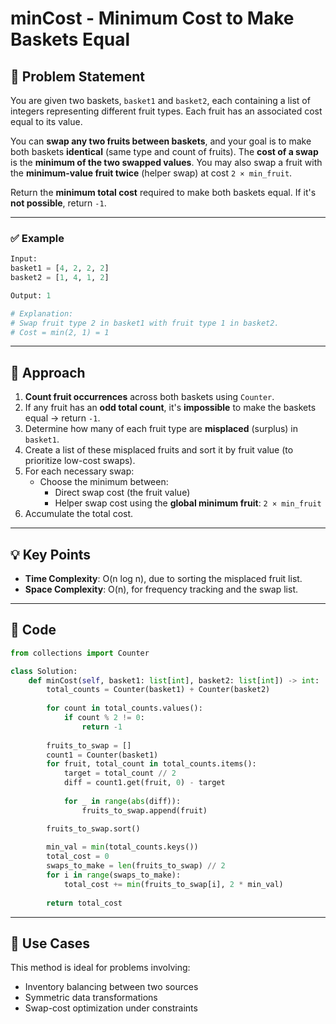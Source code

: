 # minCost - Minimum Cost to Make Baskets Equal

## 📘 Problem Statement

You are given two baskets, `basket1` and `basket2`, each containing a list of integers representing different fruit types. Each fruit has an associated cost equal to its value.

You can **swap any two fruits between baskets**, and your goal is to make both baskets **identical** (same type and count of fruits). The **cost of a swap** is the **minimum of the two swapped values**. You may also swap a fruit with the **minimum-value fruit twice** (helper swap) at cost `2 × min_fruit`.

Return the **minimum total cost** required to make both baskets equal. If it's **not possible**, return `-1`.

---

### ✅ Example

```python
Input:
basket1 = [4, 2, 2, 2]
basket2 = [1, 4, 1, 2]

Output: 1

# Explanation:
# Swap fruit type 2 in basket1 with fruit type 1 in basket2.
# Cost = min(2, 1) = 1
```

---

## 🧠 Approach

1. **Count fruit occurrences** across both baskets using `Counter`.
2. If any fruit has an **odd total count**, it's **impossible** to make the baskets equal → return `-1`.
3. Determine how many of each fruit type are **misplaced** (surplus) in `basket1`.
4. Create a list of these misplaced fruits and sort it by fruit value (to prioritize low-cost swaps).
5. For each necessary swap:
   - Choose the minimum between:
     - Direct swap cost (the fruit value)
     - Helper swap cost using the **global minimum fruit**: `2 × min_fruit`
6. Accumulate the total cost.

---

## 💡 Key Points

- **Time Complexity**: O(n log n), due to sorting the misplaced fruit list.
- **Space Complexity**: O(n), for frequency tracking and the swap list.

---

## 📄 Code

```python
from collections import Counter

class Solution:
    def minCost(self, basket1: list[int], basket2: list[int]) -> int:
        total_counts = Counter(basket1) + Counter(basket2)
        
        for count in total_counts.values():
            if count % 2 != 0:
                return -1
        
        fruits_to_swap = []
        count1 = Counter(basket1)
        for fruit, total_count in total_counts.items():
            target = total_count // 2
            diff = count1.get(fruit, 0) - target
            
            for _ in range(abs(diff)):
                fruits_to_swap.append(fruit)

        fruits_to_swap.sort()
        
        min_val = min(total_counts.keys())
        total_cost = 0
        swaps_to_make = len(fruits_to_swap) // 2
        for i in range(swaps_to_make):
            total_cost += min(fruits_to_swap[i], 2 * min_val)
            
        return total_cost
```

---

## 📂 Use Cases

This method is ideal for problems involving:
- Inventory balancing between two sources
- Symmetric data transformations
- Swap-cost optimization under constraints
